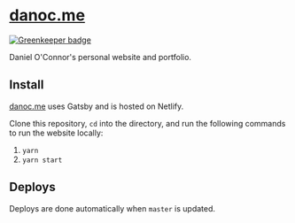 # [danoc.me](https://danoc.me/)

[![Greenkeeper badge](https://badges.greenkeeper.io/danoc/danoc.me.svg)](https://greenkeeper.io/)

Daniel O'Connor's personal website and portfolio.

## Install

[danoc.me](https://danoc.me/) uses Gatsby and is hosted on Netlify.

Clone this repository, `cd` into the directory, and run the following commands to run the website locally:

1.  `yarn`
2.  `yarn start`

## Deploys

Deploys are done automatically when `master` is updated.
